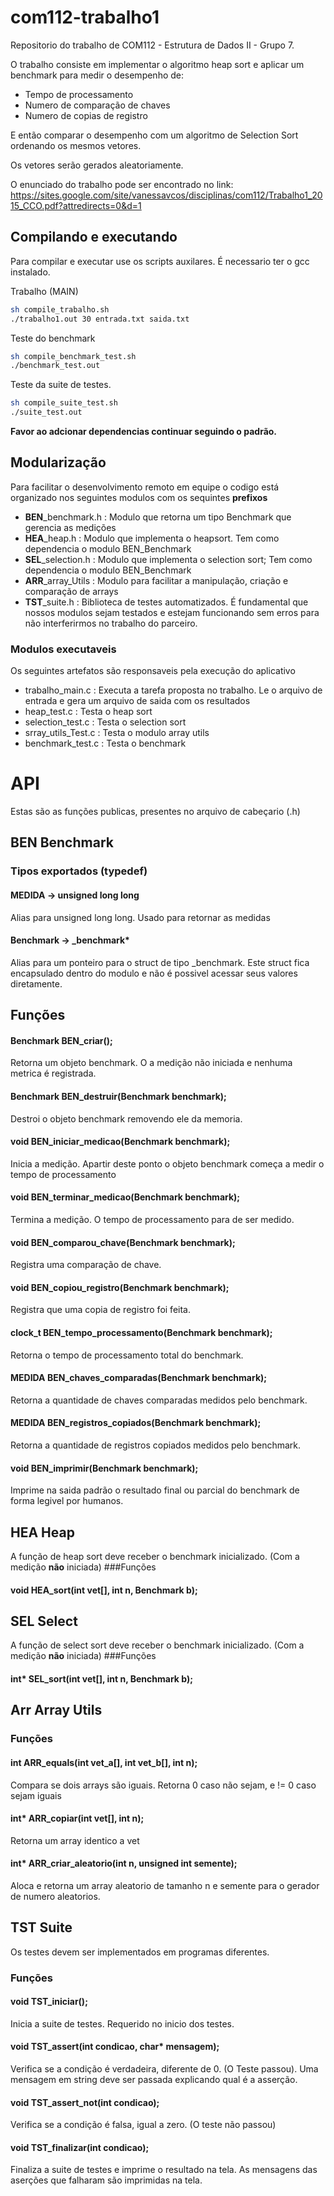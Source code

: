 # com112-trabalho1
Repositorio do trabalho de COM112 - Estrutura de Dados II - Grupo 7.

O trabalho consiste em implementar o algoritmo heap sort e aplicar um benchmark
para medir o desempenho de:

- Tempo de processamento
- Numero de comparação de chaves
- Numero de copias de registro

E então comparar o desempenho com um algoritmo de Selection Sort ordenando os mesmos 
vetores.

Os vetores serão gerados aleatoriamente.

O enunciado do trabalho pode ser encontrado no link: https://sites.google.com/site/vanessavcos/disciplinas/com112/Trabalho1_2015_CCO.pdf?attredirects=0&d=1


## Compilando e executando
Para compilar e executar use os scripts auxilares. É necessario ter o gcc instalado.

Trabalho (MAIN)
```sh
sh compile_trabalho.sh
./trabalho1.out 30 entrada.txt saida.txt
```


Teste do benchmark
```sh
sh compile_benchmark_test.sh
./benchmark_test.out
```

Teste da suite de testes.
```sh
sh compile_suite_test.sh
./suite_test.out
```

**Favor ao adcionar dependencias continuar seguindo o padrão.**


## Modularização

Para facilitar o desenvolvimento remoto em equipe o codigo está organizado nos 
seguintes modulos com os sequintes **prefixos**

- **BEN**_benchmark.h : Modulo que retorna um tipo Benchmark que gerencia as medições
- **HEA**_heap.h : Modulo que implementa o heapsort. Tem como dependencia o modulo BEN_Benchmark
- **SEL**_selection.h : Modulo que implementa o selection sort; Tem como dependencia o modulo BEN_Benchmark
- **ARR**_array_Utils : Modulo para facilitar a manipulação, criação e comparação de arrays 
- **TST**_suite.h : Biblioteca de testes automatizados. É fundamental que nossos 
modulos sejam testados e estejam funcionando sem erros para não interferirmos no 
trabalho do parceiro.

### Modulos executaveis

Os seguintes artefatos são responsaveis pela execução do aplicativo
- trabalho_main.c : Executa a tarefa proposta no trabalho. Le o arquivo de entrada 
e gera um arquivo de saida com os resultados
- heap_test.c : Testa o heap sort
- selection_test.c : Testa o selection sort
- srray_utils_Test.c : Testa o modulo array utils
- benchmark_test.c : Testa o benchmark

# API

Estas são as funções publicas, presentes no arquivo de cabeçario (.h)

## BEN Benchmark

### Tipos exportados (typedef)

#### MEDIDA -> unsigned long long
Alias para unsigned long long. Usado para retornar as medidas

#### Benchmark -> _benchmark*
Alias para um ponteiro para o struct de tipo _benchmark. Este struct fica encapsulado 
dentro do modulo e não é possivel acessar seus valores diretamente.

## Funções



#### Benchmark BEN_criar();
Retorna um objeto benchmark. O a medição não iniciada e nenhuma metrica 
é registrada.

#### Benchmark BEN_destruir(Benchmark benchmark);
Destroi o objeto benchmark removendo ele da memoria.

#### void BEN_iniciar_medicao(Benchmark benchmark);
Inicia a medição. Apartir deste ponto o objeto benchmark começa a medir o tempo 
de processamento

#### void BEN_terminar_medicao(Benchmark benchmark);
Termina a medição. O tempo de processamento para de ser medido.

#### void BEN_comparou_chave(Benchmark benchmark);
Registra uma comparação de chave.

#### void BEN_copiou_registro(Benchmark benchmark);
Registra que uma copia de registro foi feita.

#### clock_t BEN_tempo_processamento(Benchmark benchmark);
Retorna o tempo de processamento total do benchmark.

#### MEDIDA BEN_chaves_comparadas(Benchmark benchmark);
Retorna a quantidade de chaves comparadas medidos pelo benchmark.

#### MEDIDA BEN_registros_copiados(Benchmark benchmark);
Retorna a quantidade de registros copiados medidos pelo benchmark.

#### void BEN_imprimir(Benchmark benchmark);
Imprime na saida padrão o resultado final ou parcial do benchmark de forma legivel 
por humanos.


## HEA Heap
A função de heap sort deve receber o benchmark inicializado. (Com a medição **não** iniciada)
###Funções
#### void HEA_sort(int vet[], int n, Benchmark b);


## SEL Select
A função de select sort deve receber o benchmark inicializado. (Com a medição **não** iniciada)
###Funções
#### int* SEL_sort(int vet[], int n, Benchmark b);

## Arr Array Utils
### Funções
#### int ARR_equals(int vet_a[], int vet_b[], int n);
Compara se dois arrays são iguais. Retorna 0 caso não sejam, e != 0 caso sejam iguais

#### int* ARR_copiar(int vet[], int n);
Retorna um array identico a vet

#### int* ARR_criar_aleatorio(int n, unsigned int semente);
Aloca e retorna um array aleatorio de tamanho n e semente para o gerador de numero aleatorios.


## TST Suite
Os testes devem ser implementados em programas diferentes.

### Funções
#### void TST_iniciar();
Inicia a suite de testes. Requerido no inicio dos testes.

#### void TST_assert(int condicao, char* mensagem);
Verifica se a condição é verdadeira, diferente de 0. (O Teste passou). Uma 
mensagem em string deve ser passada explicando qual é a asserção.

#### void TST_assert_not(int condicao);
Verifica se a condição é falsa, igual a zero. (O teste não passou)

#### void TST_finalizar(int condicao);
Finaliza a suite de testes e imprime o resultado na tela. As mensagens das 
aserções que falharam são imprimidas na tela.





 




